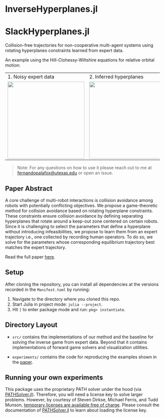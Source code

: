 # InverseHyperplanes.jl

# SlackHyperplanes.jl

Collision-free trajectories for non-cooperative multi-agent systems using rotating hyperplanes constraints learned from expert data. 

An example using the Hill-Clohessy-Wiltshire equations for relative orbital motion:
<table>
  <tr>
    <td style="height: 10px;">1. Noisy expert data</td>
    <td style="height: 10px;">2. Inferred hyperplanes</td>
    <td style="height: 10px;">3. Collision-free trajectory</td>
  </tr>
  <tr>
    <td valign="top"><img src="media/pull_expert.gif"  height="250"></td>
    <td valign="top"><img src="media/pull_inverse.gif" height="250"></td>
    <td valign="top"><img src="media/pull_3D.gif"      height="250"></td>
  </tr>
 </table>

> Note: For any questions on how to use it please reach out to me at [fernandopalafox@utexas.edu](mailto:fernandopalafox@utexa.edu) or open an issue.

## Paper Abstract 

A core challenge of multi-robot interactions is collision avoidance among robots with potentially conflicting objectives. We propose a game-theoretic method for collision avoidance based on rotating hyperplane constraints. These constraints ensure collision avoidance by defining separating hyperplanes that rotate around a keep-out zone centered on certain robots. Since it is challenging to select the parameters that define a hyperplane without introducing infeasibilities, we propose to learn them from an expert trajectory i.e., one collected by recording human operators. To do so, we solve for the parameters whose corresponding equilibrium trajectory best matches the expert trajectory.

Read the full paper [here](https://arxiv.org/abs/2311.09439).

## Setup

After cloning the repository, you can install all dependencies at the
versions recorded in the `Manifest.toml` by running: 

1. Navigate to the directory where you cloned this repo.
2. Start Julia in project mode: `julia --project`.
3. Hit `]` to enter package mode and run: `pkg> instantiate`.

## Directory Layout

- `src/` contains the implementations of our method and the baseline for
  solving the inverse game from expert data. Beyond that it contains implementations of forward game
  solvers and visualization utilities.

- `experiments/` contains the code for reproducing the examples shown in the [paper](https://arxiv.org/abs/2311.09439). 

## Running your own experiments
This package uses the proprietary PATH solver under the hood (via [PATHSolver.jl](https://github.com/chkwon/PATHSolver.jl)).
Therefore, you will need a license key to solve larger problems.
However, by courtesy of Steven Dirkse, Michael Ferris, and Tudd Munson,
[temporary licenses are available free of charge](https://pages.cs.wisc.edu/~ferris/path.html).
Please consult the documentation of [PATHSolver.jl](https://github.com/chkwon/PATHSolver.jl) to learn about loading the license key.